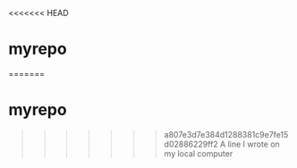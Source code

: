 <<<<<<< HEAD
# myrepo
=======
# myrepo
>>>>>>> a807e3d7e384d1288381c9e7fe15d02886229ff2
A line I wrote on my local computer
